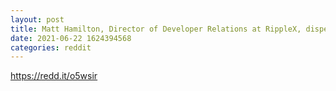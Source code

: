 ```yaml
--- 
layout: post 
title: Matt Hamilton, Director of Developer Relations at RippleX, dispels some of the misinformation about XRP and the XRP Ledger 
date: 2021-06-22 1624394568 
categories: reddit 
--- 
```

https://redd.it/o5wsir